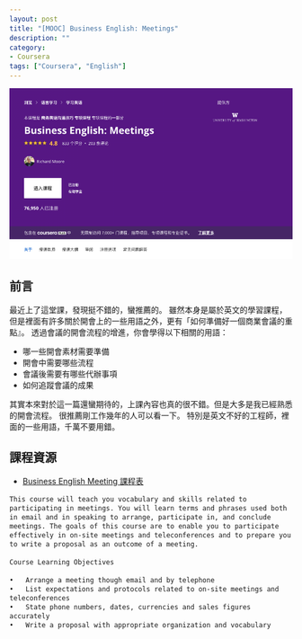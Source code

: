 ```yaml
---
layout: post
title: "[MOOC] Business English: Meetings"
description: ""
category: 
- Coursera
tags: ["Coursera", "English"]
---
```


![image-20220205215827413](../images/2021/image-20220205215827413.png)

## 前言

最近上了這堂課，發現挺不錯的，蠻推薦的。 雖然本身是屬於英文的學習課程，但是裡面有許多關於開會上的一些用語之外，更有「如何準備好一個商業會議的重點』。  透過會議的開會流程的增進，你會學得以下相關的用語：

- 哪一些開會素材需要準備
- 開會中需要哪些流程
- 會議後需要有哪些代辦事項
- 如何追蹤會議的成果

其實本來對於這一篇還蠻期待的，上課內容也真的很不錯。但是大多是我已經熟悉的開會流程。 很推薦剛工作幾年的人可以看一下。 特別是英文不好的工程師，裡面的一些用語，千萬不要用錯。



## 課程資源

- [Business English Meeting 課程表](https://www.coursera.org/learn/business-english-meetings)

```
This course will teach you vocabulary and skills related to participating in meetings. You will learn terms and phrases used both in email and in speaking to arrange, participate in, and conclude meetings. The goals of this course are to enable you to participate effectively in on-site meetings and teleconferences and to prepare you to write a proposal as an outcome of a meeting.

Course Learning Objectives

•	Arrange a meeting though email and by telephone 
•	List expectations and protocols related to on-site meetings and teleconferences
•	State phone numbers, dates, currencies and sales figures accurately 
•	Write a proposal with appropriate organization and vocabulary
```


